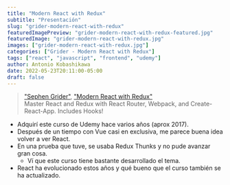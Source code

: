 ```yaml
---
title: "Modern React with Redux"
subtitle: "Presentación"
slug: "grider-modern-react-with-redux"
featuredImagePreview: "grider-modern-react-with-redux-featured.jpg"
featuredImage: "grider-modern-react-with-redux.jpg"
images: ["grider-modern-react-with-redux.jpg"]
categories: ["Grider - Modern React with Redux"]
tags: ["react", "javascript", "frontend", "udemy"]
author: Antonio Kobashikawa
date: 2022-05-23T20:11:00-05:00
draft: false
---
```


> ["Sephen Grider"](https://www.udemy.com/user/sgslo/), ["Modern React with Redux"](https://www.udemy.com/course/react-redux/) \
> Master React and Redux with React Router, Webpack, and Create-React-App. Includes Hooks!

<!--more-->

- Adquirí este curso de Udemy hace varios años (aprox 2017).
- Después de un tiempo con Vue casi en exclusiva, me parece buena idea volver a ver React.
- En una prueba que tuve, se usaba Redux Thunks y no pude avanzar gran cosa.
  - Ví que este curso tiene bastante desarrollado el tema.
- React ha evolucionado estos años y qué bueno que el curso también se ha actualizado.